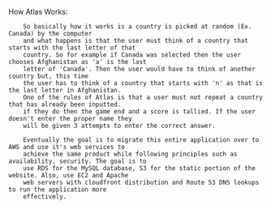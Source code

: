 How Atlas Works:

        So basically how it works is a country is picked at random (Ex. Canada) by the computer
        and what happens is that the user must think of a country that starts with the last letter of that
        country. So for example if Canada was selected then the user chooses Afghanistan as 'a' is the last
        letter of 'Canada'. Then the user would have to think of another country but, this time
        the user has to think of a country that starts with 'n' as that is the last letter in Afghanistan.
        One of the rules of Atlas is that a user must not repeat a country that has already been inputted.
        if they do then the game end and a score is tallied. If the user doesn't enter the proper name they
        will be given 3 attempts to enter the correct answer. 

        Eventually the goal is to migrate this entire application over to AWS and use it's web services to 
        achieve the same product while following principles such as availability, security. The goal is to
        use RDS for the MySQL database, S3 for the static portion of the website. Also, use EC2 and Apache
        web servers with cloudfront distribution and Route 53 DNS lookups to run the application more
        effectively.
        
